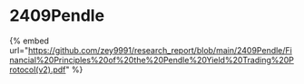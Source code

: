 # 2409Pendle

{% embed url="https://github.com/zey9991/research_report/blob/main/2409Pendle/Financial%20Principles%20of%20the%20Pendle%20Yield%20Trading%20Protocol(v2).pdf" %}
